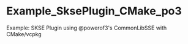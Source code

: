 # Example_SksePlugin_CMake_po3
Example: SKSE Plugin using @powerof3's CommonLibSSE with CMake/vcpkg
